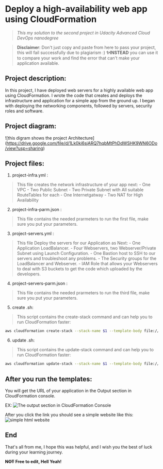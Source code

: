 # Deploy a high-availability web app using CloudFormation

> _This my solution to the second project in Udacity Advanced Cloud DevOps nanodegree_

> **Disclaimer**: Don't just copy and paste from here to pass your project, this will fail successfully due to plagiarism :) 
>  **✨INSTEAD** you can use it to compare your work and find the error that can't make your application available.

## Project description:
In this project, I have deployed web servers for a highly available web app using CloudFormation. I wrote the code that creates and deploys the infrastructure and application for a simple app from the ground up. I began with deploying the networking components, followed by servers, security roles and software.

## Project diagram:
![this digram shows the project Architecture]
(https://drive.google.com/file/d/1Lk0ki6sjARQ7hqbMtPhDdWSHK9WN6ODo/view?usp=sharing)



## Project files:

 1. project-infra.yml :
> This file creates the network infrastructure of your app next:
			- One VPC
			- Two Public Subnet
			- Two Private Subnet with All suitable RouteTables for each
			- One Internetgatway
			- Two NAT for High Availability

2. project-infra-parm.json :
> This file contains the needed prarmeters to run the first file, make sure you put your parameters.

3. project-servers.yml :
>This file Deploy the servers for our Application as Next:
			- One Application LoadBalancer.
			- Four Webservers, two Webserver/Private Subnet using Launch Configuration.
			- One Bastion host to SSH to our servers and troubleshoot any problems.
			- The Security groups for the LoadBalancer and Webserver.
			- IAM Role that allows your Webservers to deal with S3 buckets to get the code which uploaded by the developers.

4. project-servers-parm.json :
> This file contains the needed prarmeters to run the third file, make sure you put your parameters.

5. create .sh:
>This script contains the create-stack command and can help you to run CloudFormation faster:
```sh
aws cloudformation create-stack --stack-name $1 --template-body file://$2 --parameters file://$3 --capabilities "CAPABILITY_IAM"  "CAPABILITY_NAMED_IAM" --region=us-east-1
```

6. update .sh:
> This script contains the update-stack command and can help you to run CloudFormation faster:
```sh
aws cloudformation update-stack --stack-name $1 --template-body file://$2 --parameters file://$3 --capabilities "CAPABILITY_IAM"  "CAPABILITY_NAMED_IAM" --region=us-east-1
```

## After you run the templates:

You will get the URL of your application in the Output section in CloudFormation console.

EX:
![The output section in CloudFormation Console](https://drive.google.com/file/d/1EG9XOWG2wWAqAOUePXywksvH16eSeA9S/view?usp=sharing)

After you click the link you should see a simple website like this:
![simple html website](https://drive.google.com/file/d/1q1VGEhR-sKkPknKqHKFGCJEy0JKfhjL0/view?usp=sharing)

## End

That's all from me, I hope this was helpful, and I wish you the best of luck during your learning journey.


**~~NOT~~ Free to edit, Hell Yeah!**
